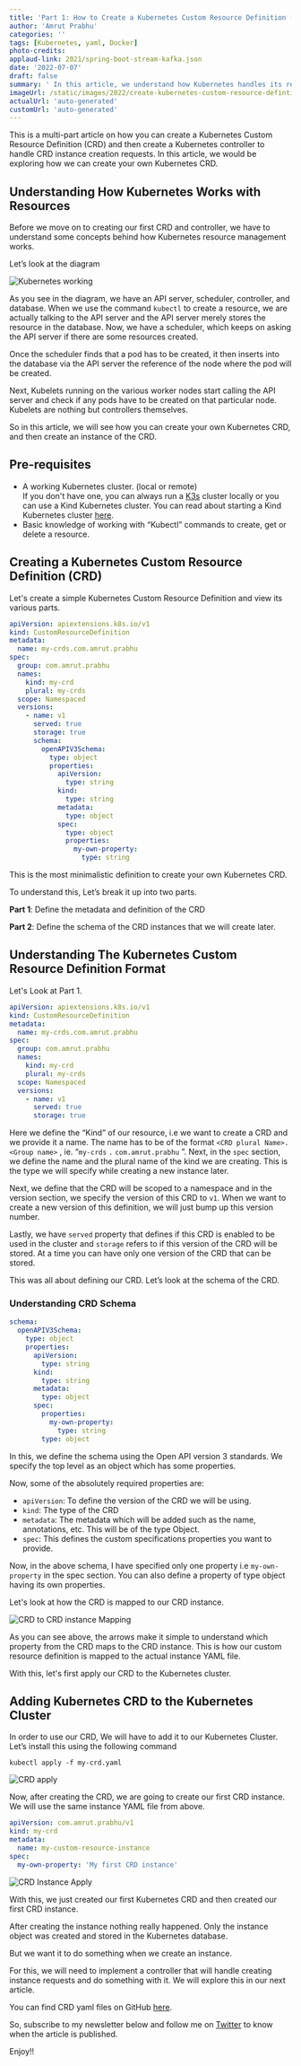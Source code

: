 ```yaml
---
title: 'Part 1: How to Create a Kubernetes Custom Resource Definition (CRD)'
author: 'Amrut Prabhu'
categories: ''
tags: [Kubernetes, yaml, Docker]
photo-credits:
applaud-link: 2021/spring-boot-stream-kafka.json
date: '2022-07-07'
draft: false
summary: ' In this article, we understand how Kubernetes handles its resources and create our own Kubernetes Custom Resource Definition (CRD)'
imageUrl: /static/images/2022/create-kubernetes-custom-resource-defintion-crd/cover.jpg
actualUrl: 'auto-generated'
customUrl: 'auto-generated'
---
```


This is a multi-part article on how you can create a Kubernetes Custom Resource Definition (CRD) and then create a Kubernetes controller to handle CRD instance creation requests. In this article, we would be exploring how we can create your own Kubernetes CRD.

## Understanding How Kubernetes Works with Resources

Before we move on to creating our first CRD and controller, we have to understand some concepts behind how Kubernetes resource management works.

Let’s look at the diagram

![Kubernetes working](/static/images/2022/create-kubernetes-custom-resource-defintion-crd/kubernetes-working.png)

As you see in the diagram, we have an API server, scheduler, controller, and database. When we use the command `kubectl` to create a resource, we are actually talking to the API server and the API server merely stores the resource in the database. Now, we have a scheduler, which keeps on asking the API server if there are some resources created.

Once the scheduler finds that a pod has to be created, it then inserts into the database via the API server the reference of the node where the pod will be created.

Next, Kubelets running on the various worker nodes start calling the API server and check if any pods have to be created on that particular node. Kubelets are nothing but controllers themselves.

So in this article, we will see how you can create your own Kubernetes CRD, and then create an instance of the CRD.

## Pre-requisites

- A working Kubernetes cluster. (local or remote)  
  If you don't have one, you can always run a [K3s](https://k3s.io/) cluster locally or you can use a Kind Kubernetes cluster. You can read about starting a Kind Kubernetes cluster [here](https://refactorfirst.com/kind-kubernetes-cluster).
- Basic knowledge of working with “Kubectl” commands to create, get or delete a resource.

## Creating a Kubernetes Custom Resource Definition (CRD)

Let's create a simple Kubernetes Custom Resource Definition and view its various parts.

```yaml
apiVersion: apiextensions.k8s.io/v1
kind: CustomResourceDefinition
metadata:
  name: my-crds.com.amrut.prabhu
spec:
  group: com.amrut.prabhu
  names:
    kind: my-crd
    plural: my-crds
  scope: Namespaced
  versions:
    - name: v1
      served: true
      storage: true
      schema:
        openAPIV3Schema:
          type: object
          properties:
            apiVersion:
              type: string
            kind:
              type: string
            metadata:
              type: object
            spec:
              type: object
              properties:
                my-own-property:
                  type: string
```

This is the most minimalistic definition to create your own Kubernetes CRD.

To understand this, Let’s break it up into two parts.

**Part 1**: Define the metadata and definition of the CRD

**Part 2**: Define the schema of the CRD instances that we will create later.

## Understanding The Kubernetes Custom Resource Definition Format

Let's Look at Part 1.

```yaml
apiVersion: apiextensions.k8s.io/v1
kind: CustomResourceDefinition
metadata:
  name: my-crds.com.amrut.prabhu
spec:
  group: com.amrut.prabhu
  names:
    kind: my-crd
    plural: my-crds
  scope: Namespaced
  versions:
    - name: v1
      served: true
      storage: true
```

Here we define the “Kind” of our resource, i.e we want to create a CRD and we provide it a name. The name has to be of the format `<CRD plural Name>.<Group name>` , ie. “`my-crds` `.` `com.amrut.prabhu` ”. Next, in the `spec` section, we define the name and the plural name of the kind we are creating. This is the type we will specify while creating a new instance later.

Next, we define that the CRD will be scoped to a namespace and in the version section, we specify the version of this CRD to `v1`. When we want to create a new version of this definition, we will just bump up this version number.

Lastly, we have `served` property that defines if this CRD is enabled to be used in the cluster and `storage` refers to if this version of the CRD will be stored. At a time you can have only one version of the CRD that can be stored.

This was all about defining our CRD. Let’s look at the schema of the CRD.

### Understanding CRD Schema

```yaml
schema:
  openAPIV3Schema:
    type: object
    properties:
      apiVersion:
        type: string
      kind:
        type: string
      metadata:
        type: object
      spec:
        properties:
          my-own-property:
            type: string
        type: object
```

In this, we define the schema using the Open API version 3 standards. We specify the top level as an object which has some properties.

Now, some of the absolutely required properties are:

- `apiVersion`: To define the version of the CRD we will be using.
- `kind`: The type of the CRD
- `metadata`: The metadata which will be added such as the name, annotations, etc. This will be of the type Object.
- `spec`: This defines the custom specifications properties you want to provide.

Now, in the above schema, I have specified only one property i.e `my-own-property` in the spec section. You can also define a property of type object having its own properties.

Let's look at how the CRD is mapped to our CRD instance.

![CRD to CRD instance Mapping](/static/images/2022/create-kubernetes-custom-resource-defintion-crd/crd-to-instance-map.jpg)

As you can see above, the arrows make it simple to understand which property from the CRD maps to the CRD instance. This is how our custom resource definition is mapped to the actual instance YAML file.

With this, let's first apply our CRD to the Kubernetes cluster.

## Adding Kubernetes CRD to the Kubernetes Cluster

In order to use our CRD, We will have to add it to our Kubernetes Cluster. Let’s install this using the following command

```shell
kubectl apply -f my-crd.yaml
```

![CRD apply](/static/images/2022/create-kubernetes-custom-resource-defintion-crd/crd-apply.png)

Now, after creating the CRD, we are going to create our first CRD instance. We will use the same instance YAML file from above.

```yaml
apiVersion: com.amrut.prabhu/v1
kind: my-crd
metadata:
  name: my-custom-resource-instance
spec:
  my-own-property: 'My first CRD instance'
```

![CRD Instance Apply](/static/images/2022/create-kubernetes-custom-resource-defintion-crd/crd-instance-apply.png)

With this, we just created our first Kubernetes CRD and then created our first CRD instance.

After creating the instance nothing really happened. Only the instance object was created and stored in the Kubernetes database.

But we want it to do something when we create an instance.

For this, we will need to implement a controller that will handle creating instance requests and do something with it. We will explore this in our next article.

You can find CRD yaml files on GitHub [here](https://github.com/amrutprabhu/kubernetes-custom-resource/tree/main/crd).

So, subscribe to my newsletter below and follow me on [Twitter](https://twitter.com/amrutprabhu42) to know when the article is published.

Enjoy!!

